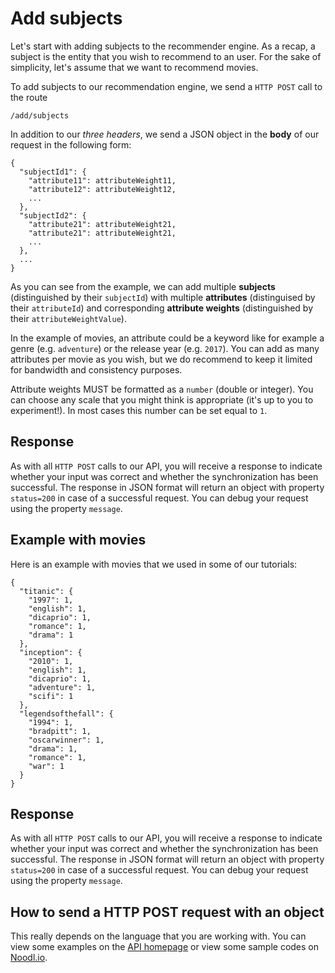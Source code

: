 
# Add subjects

Let's start with adding subjects to the recommender engine. As a recap, a subject is the entity that you wish to recommend to an user. For the sake of simplicity, let's assume that we want to recommend movies.

To add subjects to our recommendation engine, we send a `HTTP POST` call to the route

```
/add/subjects
```

In addition to our *three headers*, we send a JSON object in the **body** of our request in the following form:

```
{
  "subjectId1": {
    "attribute11": attributeWeight11,
    "attribute12": attributeWeight12,
    ...
  },
  "subjectId2": {
    "attribute21": attributeWeight21,
    "attribute21": attributeWeight21,
    ...
  },
  ...
}
```

As you can see from the example, we can add multiple **subjects** (distinguished by their `subjectId`) with multiple **attributes** (distinguised by their `attributeId`) and corresponding **attribute weights** (distinguished by their `attributeWeightValue`).

In the example of movies, an attribute could be a keyword like for example a genre (e.g. `adventure`) or the release year (e.g. `2017`). You can add as many attributes per movie as you wish, but we do recommend to keep it limited for bandwidth and consistency purposes.

Attribute weights MUST be formatted as a `number` (double or integer). You can choose any scale that you might think is appropriate (it's up to you to experiment!). In most cases this number can be set equal to `1`.

## Response

As with all `HTTP POST` calls to our API, you will receive a response to indicate whether your input was correct and whether the synchronization has been successful. The response in JSON format will return an object with property `status=200` in case of a successful request. You can debug your request using the property `message`.

## Example with movies

Here is an example with movies that we used in some of our tutorials:

```
{
  "titanic": {
    "1997": 1,
    "english": 1,
    "dicaprio": 1,
    "romance": 1,
    "drama": 1
  },
  "inception": {
    "2010": 1,
    "english": 1,
    "dicaprio": 1,
    "adventure": 1,
    "scifi": 1
  },
  "legendsofthefall": {
    "1994": 1,
    "bradpitt": 1,
    "oscarwinner": 1,
    "drama": 1,
    "romance": 1,
    "war": 1
  }
}
```

## Response

As with all `HTTP POST` calls to our API, you will receive a response to indicate whether your input was correct and whether the synchronization has been successful. The response in JSON format will return an object with property `status=200` in case of a successful request. You can debug your request using the property `message`.

## How to send a HTTP POST request with an object

This really depends on the language that you are working with. You can view some examples on the [API homepage](https://market.mashape.com/noodlio/abracadabra-recommender-systems) or view some sample codes on [Noodl.io](https://www.noodl.io).

